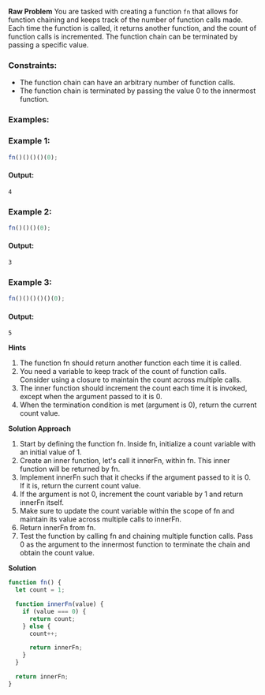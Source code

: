 **Raw Problem**
You are tasked with creating a function `fn` that allows for function chaining and keeps track of the number of function calls made. Each time the function is called, it returns another function, and the count of function calls is incremented. The function chain can be terminated by passing a specific value.

### Constraints:

- The function chain can have an arbitrary number of function calls.
- The function chain is terminated by passing the value 0 to the innermost function.

### Examples:

### Example 1:

```javascript
fn()()()()(0);
```

#### Output:

```
4
```

### Example 2:

```javascript
fn()()()(0);
```

#### Output:

```
3
```

### Example 3:

```javascript
fn()()()()()(0);
```

#### Output:

```
5
```

**Hints**

1.  The function fn should return another function each time it is called.
2.  You need a variable to keep track of the count of function calls. Consider using a closure to maintain the count across multiple calls.
3.  The inner function should increment the count each time it is invoked, except when the argument passed to it is 0.
4.  When the termination condition is met (argument is 0), return the current count value.

**Solution Approach**

1.  Start by defining the function fn. Inside fn, initialize a count variable with an initial value of 1.
2.  Create an inner function, let's call it innerFn, within fn. This inner function will be returned by fn.
3.  Implement innerFn such that it checks if the argument passed to it is 0. If it is, return the current count value.
4.  If the argument is not 0, increment the count variable by 1 and return innerFn itself.
5.  Make sure to update the count variable within the scope of fn and maintain its value across multiple calls to innerFn.
6.  Return innerFn from fn.
7.  Test the function by calling fn and chaining multiple function calls. Pass 0 as the argument to the innermost function to terminate the chain and obtain the count value.

**Solution**

```javascript
function fn() {
  let count = 1;

  function innerFn(value) {
    if (value === 0) {
      return count;
    } else {
      count++;

      return innerFn;
    }
  }

  return innerFn;
}
```
